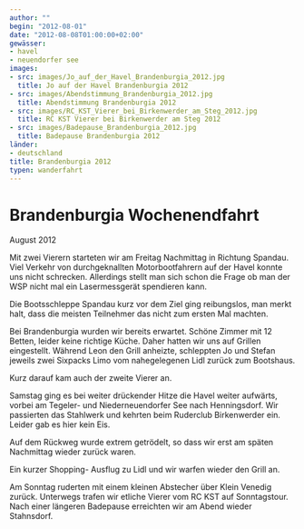 ```yaml
---
author: ""
begin: "2012-08-01"
date: "2012-08-08T01:00:00+02:00"
gewässer:
- havel
- neuendorfer see
images:
- src: images/Jo_auf_der_Havel_Brandenburgia_2012.jpg
  title: Jo auf der Havel Brandenburgia 2012
- src: images/Abendstimmung_Brandenburgia_2012.jpg
  title: Abendstimmung Brandenburgia 2012
- src: images/RC_KST_Vierer_bei_Birkenwerder_am_Steg_2012.jpg
  title: RC KST Vierer bei Birkenwerder am Steg 2012
- src: images/Badepause_Brandenburgia_2012.jpg
  title: Badepause Brandenburgia 2012
länder: 
- deutschland
title: Brandenburgia 2012
typen: wanderfahrt
---
```



# Brandenburgia Wochenendfahrt


August 2012

Mit zwei Vierern starteten wir am Freitag Nachmittag in Richtung Spandau. Viel Verkehr von durchgeknallten Motorbootfahrern auf der Havel konnte uns nicht schrecken. Allerdings stellt man sich schon die Frage ob man der WSP nicht mal ein Lasermessgerät spendieren kann.

Die Bootsschleppe Spandau kurz vor dem Ziel ging reibungslos, man merkt halt, dass die meisten Teilnehmer das nicht zum ersten Mal machten.

Bei Brandenburgia wurden wir bereits erwartet. Schöne Zimmer mit 12 Betten, leider keine richtige Küche. Daher hatten wir uns auf Grillen eingestellt. Während Leon den Grill anheizte, schleppten Jo und Stefan jeweils zwei Sixpacks Limo vom nahegelegenen Lidl zurück zum Bootshaus.

Kurz darauf kam auch der zweite Vierer an.

Samstag ging es bei weiter drückender Hitze die Havel weiter aufwärts, vorbei am Tegeler- und Niederneuendorfer See nach Henningsdorf. Wir passierten das Stahlwerk und kehrten beim Ruderclub Birkenwerder ein. Leider gab es hier kein Eis.

Auf dem Rückweg wurde extrem getrödelt, so dass wir erst am späten Nachmittag wieder zurück waren.

Ein kurzer Shopping- Ausflug zu Lidl und wir warfen wieder den Grill an.

Am Sonntag ruderten mit einem kleinen Abstecher über Klein Venedig zurück. Unterwegs trafen wir etliche Vierer vom RC KST auf Sonntagstour. Nach einer längeren Badepause erreichten wir am Abend wieder Stahnsdorf.
